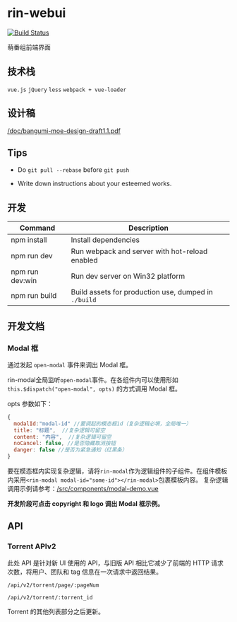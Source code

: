 # rin-webui

[![Build Status][travis-image]][travis-url]

萌番组前端界面

## 技术栈

`vue.js` `jQuery` `less` `webpack + vue-loader`

## 设计稿

[/doc/bangumi-moe-design-draft1.1.pdf](/doc/bangumi-moe-design-draft1.1.pdf)

## Tips

* Do `git pull --rebase` before `git push`

* Write down instructions about your esteemed works.

## 开发

|Command|Description|
|---|---|
|npm install|Install dependencies|
|npm run dev|Run webpack and server with hot-reload enabled|
|npm run dev:win|Run dev server on Win32 platform|
|npm run build|Build assets for production use, dumped in `./build`|

## 开发文档

### Modal 框

通过发起 `open-modal` 事件来调出 Modal 框。

rin-modal全局监听`open-modal`事件。在各组件内可以使用形如 `this.$dispatch("open-modal", opts)` 的方式调用 Modal 框。

opts 参数如下：

```js
{
  modalId:"modal-id" //要调起的模态框id（复杂逻辑必填，全局唯一）
  title: "标题",  //复杂逻辑可留空
  content: "内容",  //复杂逻辑可留空
  noCancel: false, //是否隐藏取消按钮  
  danger: false //是否为紧急通知（红黑条）    
}
```
要在模态框内实现复杂逻辑，请将`rin-modal`作为逻辑组件的子组件。在组件模板内采用`<rin-modal modal-id="some-id"></rin-modal>`包裹模板内容。
复杂逻辑调用示例请参考：[/src/components/modal-demo.vue](/src/components/modal-demo.vue)


__开发阶段可点击 copyright 和 logo 调出 Modal 框示例。__

## API

### Torrent APIv2

此处 API 是针对新 UI 使用的 API，与旧版 API 相比它减少了前端的 HTTP 请求次数，将用户、团队和 tag 信息在一次请求中返回结果。

`/api/v2/torrent/page/:pageNum`

`/api/v2/torrent/:torrent_id`

Torrent 的其他列表部分之后更新。


[travis-url]: https://travis-ci.org/BangumiMoe/rin-webui
[travis-image]: http://img.shields.io/travis/BangumiMoe/rin-webui.svg
